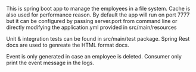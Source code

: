 This is spring boot app to manage the employees in a file system. Cache is also used for performance reason.
By default the app will run on port 7777 but it can be configured by passing server.port from command line or directly modifying
the application.yml provided in src/main/resources

Unit & integration tests can be found in src/main/test package. Spring Rest docs are used to genreate the HTML format docs.

Event is only generated in case an employee is deleted. Consumer only print the event message in the logs.

